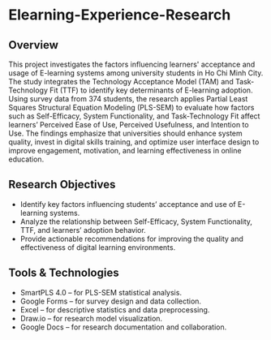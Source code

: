 # Elearning-Experience-Research

## Overview
This project investigates the factors influencing learners' acceptance and usage of E-learning systems among university students in Ho Chi Minh City. The study integrates the Technology Acceptance Model (TAM) and Task-Technology Fit (TTF) to identify key determinants of E-learning adoption. Using survey data from 374 students, the research applies Partial Least Squares Structural Equation Modeling (PLS-SEM) to evaluate how factors such as Self-Efficacy, System Functionality, and Task-Technology Fit affect learners’ Perceived Ease of Use, Perceived Usefulness, and Intention to Use.
The findings emphasize that universities should enhance system quality, invest in digital skills training, and optimize user interface design to improve engagement, motivation, and learning effectiveness in online education.

## Research Objectives
- Identify key factors influencing students’ acceptance and use of E-learning systems.
- Analyze the relationship between Self-Efficacy, System Functionality, TTF, and learners’ adoption behavior.
- Provide actionable recommendations for improving the quality and effectiveness of digital learning environments.

## Tools & Technologies
- SmartPLS 4.0 – for PLS-SEM statistical analysis.
- Google Forms – for survey design and data collection.
- Excel – for descriptive statistics and data preprocessing.
- Draw.io – for research model visualization.
- Google Docs – for research documentation and collaboration.
